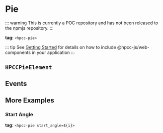 # Pie

::: warning
This is currently a POC repository and has not been released to the npmjs repository.
:::

**tag**: `<hpcc-pie>`

<ClientOnly>
  <hpcc-preview preview_border="0px" style="width:100%;height:400px">
    <hpcc-splitpanel style="width:100%;height:100%">
      <hpcc-pie style="width:100%;min-width:48px;height:100%">
      </hpcc-pie>
      <hpcc-pie inner_radius=80 style="width:100%;min-width:48px;height:100%">
      </hpcc-pie>
    </hpcc-splitpanel>
    <script>
      for (const pie of document.querySelectorAll("hpcc-pie")) {
        pie.columns = ["Subject", "Score"];
        pie.data = [
          ["Math", 88],
          ["English", 72],
          ["Science", 60],
          ["History", 50],
          ["Geography", 40],
          ["Biology", 30],
          ["Physics", 20],
          ["Chemistry", 10]
        ];
      }
    </script>
  </hpcc-preview>
</ClientOnly>

::: tip
See [Getting Started](../../../README) for details on how to include @hpcc-js/web-components in your application
:::

## `HPCCPieElement`

## Events

## More Examples

### Start Angle

**tag**: `<hpcc-pie start_angle=${i}>`

<ClientOnly>
  <hpcc-preview preview_border="0px" style="width:100%;height:400px">
    <hpcc-splitpanel style="width:100%;height:100%">
      <hpcc-pie style="width:100%;min-width:48px;height:100%">
      </hpcc-pie>
      <hpcc-pie inner_radius=80 style="width:100%;min-width:48px;height:100%">
      </hpcc-pie>
    </hpcc-splitpanel>
    <script>
      const pies = document.querySelectorAll("hpcc-pie");
      for (const pie of pies) {
        pie.columns = ["Subject", "Score"];
        pie.data = [
          ["Math", 88],
          ["English", 72],
          ["Science", 60],
          ["History", 50],
          ["Geography", 40],
          ["Biology", 30],
          ["Physics", 20],
          ["Chemistry", 10]
        ];
      }
      let i = 0;
      setInterval(()=>{
        let j = 0;
        for (const pie of pies) {
          pie.setAttribute("start_angle", j % 2 === 0 ? i :-i);
          ++j;
        }
        i += 3;
      }, 150)
    </script>

  </hpcc-preview>
</ClientOnly>
